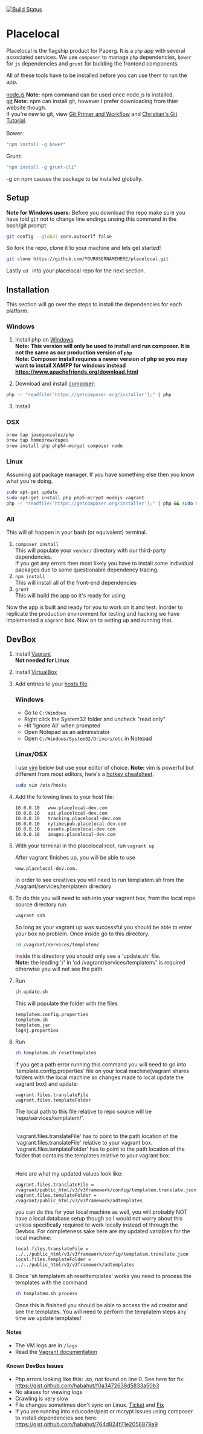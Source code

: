 [![Build Status](http://strider.aws.paperg.com/5270535ffc0c55a91e000050/paperg/placelocal/badge)](http://strider.aws.paperg.com/paperg/placelocal/)

# Placelocal

Placelocal is the flagship product for Paperg. It is a `php` app with several associated services. We use `composer` to manage `php` dependencies, `bower` for `js` dependencies and `grunt` for building the frontend components.<br/>

All of these tools have to be installed before you can use them to run the app.<br/><br/>
[node.js](http://nodejs.org/download/) **Note:** npm command can be used once node.js is installed.<br/>
[git](http://git-scm.com/book/en/v2/Getting-Started-Installing-Git) **Note:** npm can install git, however I prefer downloading from thier website though.<br/>
If you're new to git, view [Git Primer and Workflow](https://paperg.atlassian.net/wiki/pages/viewpage.action?pageId=2490418) and [Christian's Git Tutorial](https://paperg.atlassian.net/wiki/display/EN/Christian%27s+Git+Tutorial).<br/><br/>
Bower:
```bash
"npm install -g bower"
```
Grunt: 
```bash
"npm install -g grunt-cli"
```

-g on npm causes the package to be installed globally.<br/>

## Setup
**Note for Windows users:** Before you download the repo make sure you have told `git` not to change line endings unsing this command in the bash/git prompt:

```bash
git config --global core.autocrlf false
```
So fork the repo, clone it to your machine and lets get started!

```bash
git clone https://github.com/YOURUSERNAMEHERE/placelocal.git
```

Lastly `cd ` into your placelocal repo for the next section.


## Installation
This section will go over the steps to install the dependencies for each platform.

### Windows


1. Install php on [Windows](http://www.microsoft.com/web/platform/phponwindows.aspx) <br/>**Note: This version will only be used to install and run composer. It is not the same as our production version of `php`** <br/>
**Note: Composer install requires a newer version of php so you may want to install XAMPP for windows instead  https://www.apachefriends.org/download.html** 

2. Download and install [composer](https://getcomposer.org/):
 ```bash
 php -r "readfile('https://getcomposer.org/installer');" | php
```
3. Install 

### OSX
```bash
brew tap josegonzalez/php
brew tap homebrew/dupes
brew install php php54-mcrypt composer node
```

### Linux
Assuming apt package manager. If you have something else then you know what you're doing.
```bash
sudo apt-get update
sudo apt-get install php php5-mcrypt nodejs vagrant
php -r "readfile('https://getcomposer.org/installer');" | php && sudo mv composer.phar /usr/local/bin/composer
```

### All
This will all happen in your bash (or equivalent) terminal.

1. `composer install`<br/>
	This will populate your `vendor/` directory with our third-party dependencies.<br/>
	If you get any errors then most likely you have to install some individual packages due to some questionable dependency tracing.
2. `npm install`<br/>
   This will install all of the front-end dependencies
3. `grunt`<br/>
   This will build the app so it's ready for using

Now the app is built and ready for you to work on it and test. Inorder to replicate the production environment for testing and hacking we have implemented a `Vagrant` box. Now on to setting up and running that.

## DevBox

1. Install [Vagrant](http://www.vagrantup.com/)<br/>
   **Not needed for Linux**

2. Install [VirtualBox](https://www.virtualbox.org/)

3. Add entries to your [hosts file](http://en.wikipedia.org/wiki/Hosts_%28file%29).
   
   ### Windows
	* Go to `C:\Windows`
	* Right click the System32 folder and uncheck "read only"
	* Hit 'Ignore All' when prompted
	* Open Notepad as an administrator
 	* Open `C:/Windows/System32/Drivers/etc` in Notepad
 
   ### Linux/OSX
	I use [vim](http://vimdoc.sourceforge.net/) below but use your editor of choice. **Note:** vim is powerful but different from most editors, here's a [hotkey cheatsheet](http://www.glump.net/files/2012/08/vi-vim-cheat-sheet-and-tutorial.pdf).
	```bash
    sudo vim /etc/hosts
   ```

4. Add the following lines to your host file:

	```
	10.0.0.10   www.placelocal-dev.com
	10.0.0.10   api.placelocal-dev.com
	10.0.0.10   tracking.placelocal-dev.com
	10.0.0.10   nytimespub.placelocal-dev.com
	10.0.0.10   assets.placelocal-dev.com
	10.0.0.10   images.placelocal-dev.com
	```

5. With your terminal in the placelocal root, run `vagrant up`

	After vagrant finishes up, you will be able to use 
	```
	www.placelocal-dev.com.
	```

	In order to see creatives you will need to run templatem.sh from the /vagrant/services/templatem directory
6. To do this you will need to ssh into your vagrant box, from the local repo source directory run:

	```bash
	vagrant ssh
	```
	So long as your vagrant up was successful you should be able to enter your box no problem. Once inside go to this directory.

	```bash
	cd /vagrant/services/templatem/
	```

	Inside this directory you should only see a 'update.sh' file.<br/>
	**Note:** the leading '/' in 'cd /vagrant/services/templatem/' is required otherwise you will not see the path.

7. Run 
	```bash
	sh update.sh
	```

	This will populate the folder with the files
	```
	templatem.config.properties
	templatem.sh
	templatem.jar
	log4j.properties
	```

8. Run 
	```bash
	sh templatem.sh resettemplates
	```

	If you get a path error running this command you will need to go into 'template.config.properties' file on your local machine(vagrant shares folders with the local machine so changes made to local update the vagrant box) and update:
	```
	vagrant.files.translateFile
	vagrant.files.templateFolder
	``` 

	The local path to this file relative to repo source will be 'repo/services/templatem/'. <br/><br/>
	
	'vagrant.files.translateFile' has to point to the path location of the 'vagrant.files.translateFile' relative to your vagrant box.<br/>
	'vagrant.files.templateFolder' has to point to the path location of the folder that contains the templates relative to your vagrant box.<br/><br/>

	Here are what my updated values look like: 
	```
	vagrant.files.translateFile = /vagrant/public_html/v3/v3framework/config/templatem.translate.json
	vagrant.files.templateFolder = /vagrant/public_html/v3/v3framework/adtemplates
	```

	you can do this for your local machine as well, you will probably NOT have a local database setup though so I would not worry about this unless specifically required to work locally instead of through the Devbox. For completeness sake here are my updated variables for the local machine:
	```
	local.files.translateFile = ../../public_html/v3/v3framework/config/templatem.translate.json
	local.files.templateFolder = ../../public_html/v3/v3framework/adtemplates
	```

9. Once 'sh templatem.sh resettemplates' works you need to process the templates with the command
	```bash
	sh templatem.sh process
	```
	Once this is finished you should be able to access the ad creator and see the templates.
	You will need to perform the templatem steps any time we update templates! 

#### Notes
 * The VM logs are in `/logs`
 * Read the [Vagrant documentation](http://docs.vagrantup.com/v2/getting-started/)

#### Known DevBox Issues
 * Php errors looking like this: <some files>.so, not found on line 0. See here for fix: https://gist.github.com/habahut/f0a3472638d5833a50b3
 * No aliases for viewing logs
 * Crawling is very slow
 * File changes sometimes don't sync on Linux. [Ticket](https://www.virtualbox.org/ticket/9069) and [Fix](http://stackoverflow.com/questions/6298933/shared-folder-in-virtualbox-for-apache)
 * If you are running into educoder/pest or mcrypt issues using composer to install dependencies see here: https://gist.github.com/habahut/764d824f71e2056879a9
